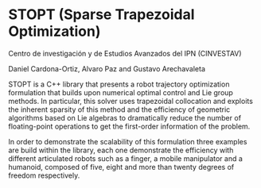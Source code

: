 # STOPT (Sparse Trapezoidal Optimization)
Centro de investigación y de Estudios Avanzados del IPN (CINVESTAV)

Daniel Cardona-Ortiz, Alvaro Paz and Gustavo Arechavaleta

STOPT is a C++ library that presents a robot trajectory optimization formulation that builds upon numerical optimal control and Lie group methods. In particular, this solver uses trapezoidal collocation and exploits the inherent sparsity of this method and the efficiency of geometric algorithms based on Lie algebras to dramatically reduce the number of floating-point operations to get the first-order information of the problem.

In order to demonstrate the scalability of this formulation three examples are build within the library, each one demonstrate the efficiency with different articulated robots such as a finger, a mobile manipulator and a humanoid, composed of five, eight and more than twenty degrees of freedom respectively.
